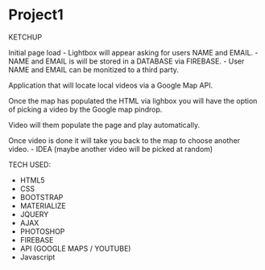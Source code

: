 # Project1

KETCHUP

Initial page load
    - Lightbox will appear asking for users NAME and EMAIL.
    - NAME and EMAIL is will be stored in a DATABASE via FIREBASE.
    - User NAME and EMAIL can be monitized to a third party.

Application that will locate local videos via a Google Map API. 

Once the map has populated the HTML via lighbox you will have the option of picking a video by the Google map pindrop.

Video will them populate the page and play automatically.

Once video is done it will take you back to the map to choose another video.
    - IDEA (maybe another video will be picked at random)


TECH USED:
- HTML5
- CSS
- BOOTSTRAP
- MATERIALIZE
- JQUERY
- AJAX
- PHOTOSHOP
- FIREBASE
- API (GOOGLE MAPS / YOUTUBE)
- Javascript

